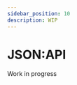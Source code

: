 ```yaml
---
sidebar_position: 10
description: WIP
---
```


# JSON:API

<span className="chip chip--primary">Work in progress</span>
